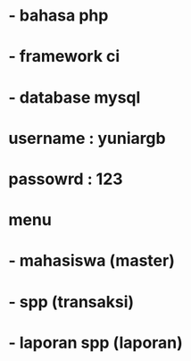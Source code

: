 # - bahasa php 
# - framework ci
# - database mysql

# username : yuniargb
# passowrd : 123

# menu 
# - mahasiswa (master)
# - spp (transaksi)
# - laporan spp (laporan)
